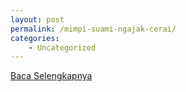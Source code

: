 ```yaml
---
layout: post
permalink: /mimpi-suami-ngajak-cerai/
categories:
    - Uncategorized
---
```


[Baca Selengkapnya](/09)